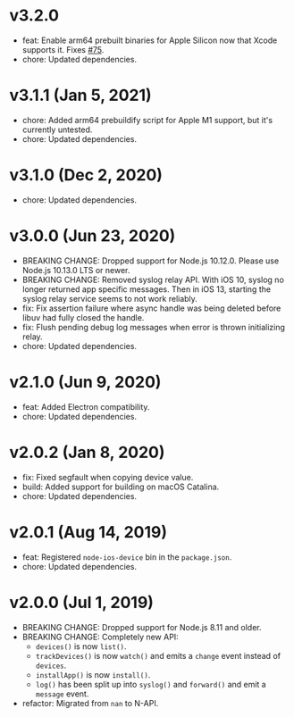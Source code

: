 # v3.2.0

 * feat: Enable arm64 prebuilt binaries for Apple Silicon now that Xcode supports it. Fixes
   [#75](https://github.com/appcelerator/node-ios-device/issues/75).
 * chore: Updated dependencies.

# v3.1.1 (Jan 5, 2021)

 * chore: Added arm64 prebuildify script for Apple M1 support, but it's currently untested.
 * chore: Updated dependencies.

# v3.1.0 (Dec 2, 2020)

 * chore: Updated dependencies.

# v3.0.0 (Jun 23, 2020)

 * BREAKING CHANGE: Dropped support for Node.js 10.12.0. Please use Node.js 10.13.0 LTS or newer.
 * BREAKING CHANGE: Removed syslog relay API. With iOS 10, syslog no longer returned app specific
   messages. Then in iOS 13, starting the syslog relay service seems to not work reliably.
 * fix: Fix assertion failure where async handle was being deleted before libuv had fully closed
   the handle.
 * fix: Flush pending debug log messages when error is thrown initializing relay.
 * chore: Updated dependencies.

# v2.1.0 (Jun 9, 2020)

 * feat: Added Electron compatibility.
 * chore: Updated dependencies.

# v2.0.2 (Jan 8, 2020)

 * fix: Fixed segfault when copying device value.
 * build: Added support for building on macOS Catalina.
 * chore: Updated dependencies.

# v2.0.1 (Aug 14, 2019)

 * feat: Registered `node-ios-device` bin in the `package.json`.
 * chore: Updated dependencies.

# v2.0.0 (Jul 1, 2019)

 * BREAKING CHANGE: Dropped support for Node.js 8.11 and older.
 * BREAKING CHANGE: Completely new API:
   - `devices()` is now `list()`.
   - `trackDevices()` is now `watch()` and emits a `change` event instead of `devices`.
   - `installApp()` is now `install()`.
   - `log()` has been split up into `syslog()` and `forward()` and emit a `message` event.
 * refactor: Migrated from `nan` to N-API.
